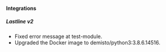 
#### Integrations
##### Lastline v2
- Fixed error message at test-module.
- Upgraded the Docker image to demisto/python3:3.8.6.14516.